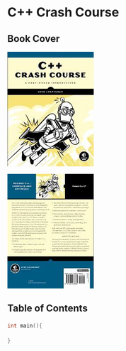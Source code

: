 # C++ Crash Course

##  Book Cover

![Front](../../../img/cppcrash_front.png)

![Back](../../../img/cppcrash_back.png)

## Table of Contents

```cpp
int main(){

}
```
